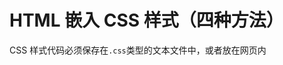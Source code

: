 # HTML 嵌入 CSS 样式（四种方法）

CSS 样式代码必须保存在`.css`类型的文本文件中，或者放在网页内 <style> 标签中，或者插在网页标签的 style 属性值中。CSS 样式应用的方法主要包括 4 种：行内样式、内嵌式、链接式以及导入样式，下面分别进行说明。

## 1\. 行内样式

行内样式就是把 CSS 样式直接放在代码行内的标签中，一般都是放入标签的`style`属性中，由于行内样式直接插入标签中，故是最直接的一种方式，同时也是修改最不方便的样式。

【示例 1】针对段落、<h2> 标签、<em> 标签、<strong>标签以及 <div> 标签，分别应用 CSS 行内样式。

```
<!doctype html>
<html>
<head>
<meta charset="utf-8">
<title>行内样式</title>
</head>
<body>
    <p style="background-color: #999900">行内元素，控制段落-1</p>
    <h2 style="background-color: #FF6633">行内元素，h2 标题元素</h2>
    <p style="background-color: #999900">行内元素，控制段落-2</p>
    <strong style="font-size:30px;">行内元素，strong 比 em 效果要强</strong>
    <div style="background-color:#66CC99; color:#993300; height:30px; line-height:30px;">行内元素，div 块级元素</div>
    <em style="font-size:2em;">行内元素，em 强调</em>
</body>
</html>
```

页面演示效果如下图所示。

![](img/9e55b47c3f0e13846e7b10124e970e65.jpg)
图 1：行内样式的应用
在上面示例中，行内样式由 HTML 元素的 style 属性，即将 CSS 代码放入`style=""`引号内即可，多个 CSS 属性值则通过分号间隔，例如示例中 <div> 标签块级元素

<div style="background-color:#66CC99; color:#993300; height:30px; line-height:30px;">行内元素，div 块级元素 </div>

的编写，我们拋弃过去 HTML 结构和样式放在一起的写法，即`<body bgcolor="#33ffff">`。

段落 <p> 标签设置背景色为褐色（background-color: #999900），标题 <h2> 标签设置背景色为红色（background-color: #FF6633）。

<strong> 标签设置字体为 30 像素（font-size:30px;），<div> 标签设置高度和行高为 30 像素以及进行背景色、颜色的设置（background-color:#66CC99; color:#993300; height:30px; line-height:30px;），<em> 标签设置字体大小为相对单位（font-size: 2em;）。

两个段落 <p> 标签，虽内容不同，但使用一样的背景色设置，却添加两次 CSS 行内属性设置背景色 background-color: #999900。

<h2> 标签、<p> 标签、<div> 标签为块级元素，设置其 CSS 属性，浏览器支持；<strong> 标签、<em> 标签为行内元素，设置其 CSS 属性，浏览器支持；故无论行内元素、块级元素，CSS 行内样式都有效。

总之，行内元素虽然编写简单，但通过示例可以发现存在以下缺陷：

*   每一个标签要设置样式都需要添加 style 属性。
*   与过去网页制作者将 HTML 的标签和样式糅杂在一起的效果，不同的是现在是通过 CSS 编写行内样式，过去釆用的是 HTML 标签属性实现的样式效果，虽方式不同但结果是一致的：后期维护成本高，即当修改页面时需要逐个打开网站每个页面一一修改，根本看不到 CSS 所起到的作用。
*   添加如此多的行内样式，页面体积大，门户网站若釆用这种方式编写，那将浪费服务器带宽和流量。

网络上有些网页通过查看源文件可以看到这种编写方式，虽然一个网页只有一部分是如此做的， 但需要分情况：

*   若网页制作者编写这样的行内样式，可以快速更改当前样式，不必考虑以前编写的样式冲突问题；
*   网页中若存在这种情况则是后台编辑时，通过编辑器生成的样式，或后台未开发完整，需为编辑人员开发可选择样式的选项而非通过编辑器直接改变颜色、粗细、背景色、倾斜等效果。

## 2\. 内嵌式

内嵌式通过将 CSS 写在网页源文件的头部，即在 <head> 和 <head> 之间，通过使用 HTML 标签中的 <style> 标签将其包围，其特点是该样式只能在此页使用，解决行内样式多次书写的弊端。

【示例 2】为段落设置内嵌式样式书写方法，减少代码量。

```
<!doctype html>
<html>
<head>
<meta charset="utf-8">
<title>内嵌式</title>
<style type="text/css">
p{
    text-align: left;  /*文本左对齐*/
    font-size: 18px;  /*字体大小 18 像素*/
    line-height: 25px;  /*行高 25 像素*/
    text-indent: 2em;  /*首行缩进 2 个文字大小空间*/
    width: 500px;  /*段落宽度 500 像素*/
    margin: 0 auto;  /*浏览器下居中*/
    margin-bottom: 20px;  /*段落下边距 20 像素*/
}
</style>
</head>
<body>
    <p>“百度”这一公司名称便来自宋词“众里寻他千百度”。（百度公司会议室名为青玉案，即是这首词的词牌）。而“熊掌”图标的想法来源于“猎人巡迹熊爪”的刺激，与李博士的“分析搜索技术”非常相似，从而构成百度的搜索概念，也最终成为了百度的图标形象。在这之后，由于在搜索引擎中，大都有动物形象来形象，如 SOHU 的狐，如 GOOGLE 的狗，而百度也便顺理成章称作了熊。百度熊也便成了百度公司的形象物。</p>
    <p>在百度那次更换 LOGO 的计划中，百度给出的 3 个新 LOGO 设计方案在网民的投票下，全部被否决，更多的网民将选票投给了原有的熊掌标志。</p>
    <p>此次更换 LOGO 的行动共进行了 3 轮投票，直到第 2 轮投票结束，新的笑脸 LOGO 都占据了绝对优势。但到最后一轮投票时，原有的熊掌标志却戏剧性地获得了最多的网民选票，从而把 3 个新 LOGO 方案彻底否决。</p>
</body>
</html>
```

页面演示效果如下图所示。

![](img/9e2a4be0c16a124e0697c60b37b556fe.jpg)
图 2：内嵌式的应用
在上面示例中，段落进行如下设置：文本左对齐、字体为 14 号、行高 25 像素、宽度 500 像素、下边距 20 像素、浏览器下居中、首行缩进两个文字大小空间。首行缩进使用相对单位，此设置的作用是当字体大小改变时，如`font-size: 18px;`依然能够实现缩进两个文字大小空间。

行内样式带来了样式修改的不方便，例如上个示例中两个段落都使用同样的样式，但需要编写两遍；而使用内嵌式样式后，就可以将所有的段落样式放在一起。

style 不仅可定义 CSS 样式，还可以定义 JavaScript 脚本，故使用 style 时需要注意。当 style 的 type 值为`text/css`时，内部编写 CSS 样式；若 style 的 type 值为`text/javascript`时，内部编写 JavaScript 脚本。

#### style 标签的 title 属性

style 中有一个比较特殊的属性 title，使用 title 可以为不同的样式设置一个标题，浏览者就可以根据标题选择不同的样式达到浏览器中切换的效果，但 IE 浏览器不支持，Firefox 浏览器支持此效果。

【示例 3】分别为火狐浏览器设置两种字体大小样式，通过火狐“查看”菜单进行修改。

```
<!doctype html>
<html>
<head>
<meta charset="utf-8">
<style type="text/css" title="字体 14 号">
p{
    text-align: left;  /*文本左对齐*/
    font-size: 14px;  /*字体大小 14 像素*/
    line-height: 25px;  /*行高 25 像素*/
    text-indent: 2em;  /*首行缩进两个文字大小空间*/
    width: 500px;  /*段落宽度 500 像素*/
    margin: 0 auto;  /*浏览器下居中*/
}
</style>
<style type="text/css" title="字体 18 号">
p{
    text-align: left;  /*文本左对齐*/
    font-size: 18px;  /*字体大小 18 像素*/
    line-height: 25px;  /*行高 25 像素*/
    text-indent: 2em;  /*首行缩进两个文字大小空间*/
    width: 500px;  /*段落宽度 500 像素*/
    margin: 0 auto;  /*浏览器下居中*/
    color: #6699FF;  /*字体颜色的改变*/
}
</style>
</head>
<body>
    <p>“百度”这一公司名称便来自宋词“众里寻他千百度”。（百度公司会议室名为青玉案，即是这首词的词牌）。而“熊掌”图标的想法来源于“猎人巡迹熊爪”的刺激，与李博士的“分析搜索技术”非常相似，从而构成百度的搜索概念，也最终成为了百度的图标形象。</p>
</body>
</html>
```

页面演示效果如下图所示。

![](img/bd4e21c16cf12ee62ec1e8f53e19373f.jpg)
图 3：火狐浏览器内嵌式更换样式
在上面不例中，通过 <style type="text/css" title="名称"> 定义了两种字体大小，通过火狐浏览器“查看”菜单下的“页面样式”子菜单中有两个选项：字体 14 号、字体 18 号，默认情况下显示的是第一次书写的 <style type="text/css" title="名称">，通过菜单可以改变该页面样式。

## 3\. 链接式

链接式通过 HTML 的 <link> 标签，将外部样式表文件链接到 HTML 文档中，这也是网络上网站应用最多的方式，同时也是最实用的方式。这种方法将 HTML 文档和 CSS 文件完全分离，实现结构层和表示层的彻底分离，增强网页结构的扩展性和 CSS 样式的可维护性。

【示例 4】使用链接式为 HTML 代码应用样式，书写、更改方便。

```
<!doctype html>
<html>
<head>
<meta charset="utf-8">
<title></title>
<link href="lianjie.css" type="text/css" rel="stylesheet" />
<link href="lianjie-2.css" type="text/css" rel="stylesheet" />
</head>
<body>
    <p>我是被 lianjie-2.css 文件控制的，楼下的你呢？？</p>
    <h3>楼上的，<span>lianjie.css</span> 文件给我穿的花衣服。</h3>
</body>
</html>
```

页面演示效果如下图所示。

![](img/d33474161a7096bc8edc9cfd10727c3e.jpg)
图 4：链接式的应用
在上面示例中，通过 link 链接两个 CSS 文件，且都有效，这也是网站制作者将公共部分放入一个 CSS 文件，当前页面样式编写新的样式文件。

lianjie.css 文件代码：

```
h3{
    font-weight: normal;  /*取消标题默认加粗效果*/
    background-color: #66CC99;  /* 设置背景色 */
    height: 50px;  /*设置标签的高度*/
    line-height:50px;  /* 设置标签的行高 */
}
span{
    color: #FFOOOO;  /* 字体颜色 */
    font-weight:bold;  /* 字体加粗 */
}
```

lianjie-2.css 文件代码：

```
p{
    color: #FF3333;  /*字体颜色设置*/
    font-weight: bold;  /* 字体加粗 */
    border-bottom: 3px dashed #009933;  /* 设置下边框线 */
    line-height: 30px;  /* 设置行高 */
}
```

链接式样式使 CSS 代码和 HTML 代码完全分离，达到结构与样式的分开，使 HTML 代码专门构建页面结构，而美化工作由 CSS 完成。

CSS 文件可以放在不同的 HTML 文件中，使网站所有页面样式统一；再者将 CSS 代码放入一个 CSS 文件中便于管理、减少代码以及维护时间；当修改 CSS 文件时，所有应用此 CSS 文件的 HTML 文件都将更新，而不必从服务器上将所有的页面取回再修改完毕后上传。

## 4\. 导入样式

导入样式使用 @import 命令导入外部样式表。导入样式有 6 种书写方式：

```
@import daoru.css;
@import 'daomxss';
@import "daoru.css";
@import url(daoru.css);
@import url('daoru.css');
@import url("daoru.css");
```

【示例 5】导入样式表 lianjie.css 和 daoru.css 以及书写 <body> 标签的背景色，注意导入样式表和 <body> 标签样式的前后不可颠倒。

```
<html>
<head>
<meta charset="utf-8">
<title></title>
<style type="text/css">
    @import url(lianjie.css);
    @import url(daoru.css);
    body { background-color: #e4e929; }
</style>
</head>
<body>
    <div>
        <p>我是被 lianjie-2.css 文件控制的，楼下的你呢？？</p>
        <h3>褛上的，<span>lianjie.css</span>文件给我穿的花衣服。</h3>
    </div>
</body>
</html>
```

页面演示效果如下图所示。

![](img/fe173758fd34d93c17782bd6985320c5.jpg)
图 5：导入样式应用
在上面示例中，必须是`@import url("lianjie-2.css"); p{text-indent: 3em;}`，而不能是`p{text-indent:3em;} @import url("lianjie-2.css");`，否则将导入效果无效。在 CSS 文件中也需要将 @import 放在前面，后面加入 CSS 样式，否则也是无效。

lianjie.css 文件代码，同上一个示例即链接式。

daoru 文件代码：

```
@import url("lianjie-2.css");
p { text-indent: 3em; }
```